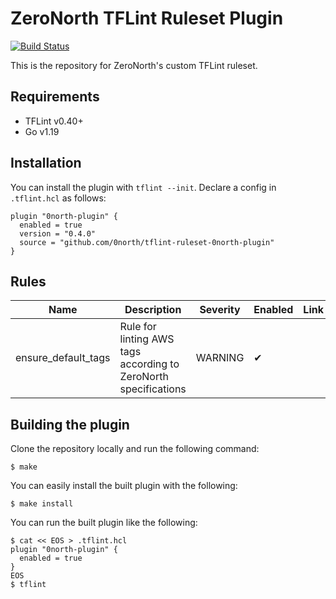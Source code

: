 # ZeroNorth TFLint Ruleset Plugin

[![Build Status](https://github.com/terraform-linters/tflint-ruleset-template/workflows/build/badge.svg?branch=main)](https://github.com/terraform-linters/tflint-ruleset-template/actions)

This is the repository for ZeroNorth's custom TFLint ruleset.

## Requirements

- TFLint v0.40+
- Go v1.19

## Installation

You can install the plugin with `tflint --init`. Declare a config in `.tflint.hcl` as follows:

```hcl
plugin "0north-plugin" {
  enabled = true
  version = "0.4.0"
  source = "github.com/0north/tflint-ruleset-0north-plugin"
}
```

## Rules

| Name                | Description                                                     | Severity | Enabled | Link |
| ------------------- | --------------------------------------------------------------- | -------- | ------- | ---- |
| ensure_default_tags | Rule for linting AWS tags according to ZeroNorth specifications | WARNING  | ✔       |      |

## Building the plugin

Clone the repository locally and run the following command:

```
$ make
```

You can easily install the built plugin with the following:

```
$ make install
```

You can run the built plugin like the following:

```
$ cat << EOS > .tflint.hcl
plugin "0north-plugin" {
  enabled = true
}
EOS
$ tflint
```

